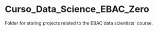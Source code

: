 # Curso_Data_Science_EBAC_Zero
Folder for storing projects related to the EBAC data scientists' course.
